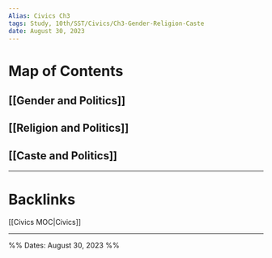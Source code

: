 ```yaml
---
Alias: Civics Ch3
tags: Study, 10th/SST/Civics/Ch3-Gender-Religion-Caste
date: August 30, 2023
---
```

# Map of Contents
## [[Gender and Politics]]
## [[Religion and Politics]]
## [[Caste and Politics]]


---
# Backlinks
[[Civics MOC|Civics]]

---

%%
Dates: August 30, 2023
%%